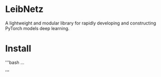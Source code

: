 # LeibNetz
A lightweight and modular library for rapidly developing and constructing PyTorch models deep learning.

# Install
'''bash
...

'''